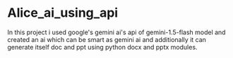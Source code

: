 # Alice_ai_using_api
In this project i used google's gemini ai's api of gemini-1.5-flash model and created an ai which can be smart as gemini ai and additionally it can generate itself doc and ppt using python docx and pptx modules.
